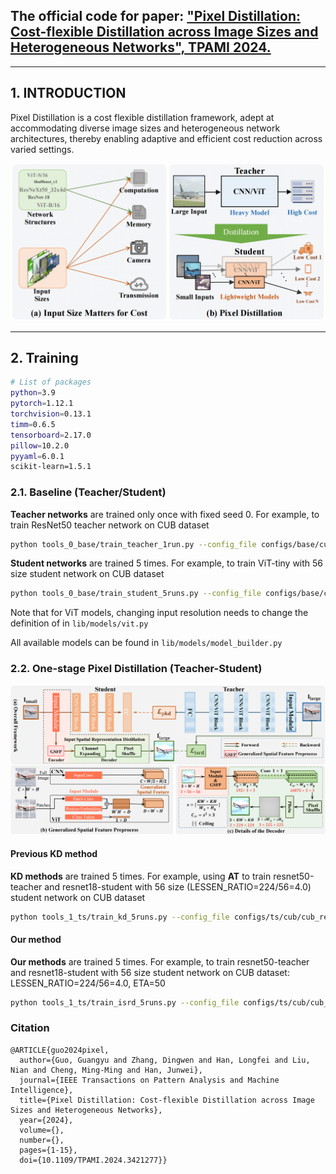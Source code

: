 ## The official code for paper:  ["Pixel Distillation: Cost-flexible Distillation across Image Sizes and Heterogeneous Networks", TPAMI 2024.](https://ieeexplore.ieee.org/document/9437331)
---

## 1. INTRODUCTION
Pixel Distillation is a cost flexible distillation framework, adept at accommodating diverse image sizes and heterogeneous network architectures, thereby enabling adaptive and efficient cost reduction across varied settings.

![arch image](./figures/introduction.png)

---

## 2. Training
```bash
# List of packages
python=3.9
pytorch=1.12.1
torchvision=0.13.1
timm=0.6.5
tensorboard=2.17.0
pillow=10.2.0
pyyaml=6.0.1
scikit-learn=1.5.1
```

### 2.1. Baseline (Teacher/Student)
**Teacher networks** are trained only once with fixed seed 0. For example, to train ResNet50 teacher network on CUB dataset
```bash
python tools_0_base/train_teacher_1run.py --config_file configs/base/cub/cub_resnet_single_224.yaml BASIC.SEED 0 BASIC.GPU_ID [0]
```
**Student networks** are trained  5 times. For example, to train ViT-tiny with 56 size student network on CUB dataset
```bash
python tools_0_base/train_student_5runs.py --config_file configs/base/cub/cub_vit_single_56.yaml MODEL.ARCH vit_tiny_patch16_56 BASIC.GPU_ID [0]
```

Note that for ViT models, changing input resolution needs to change the definition of in `lib/models/vit.py`

All available models can be found in `lib/models/model_builder.py`

### 2.2. One-stage Pixel Distillation (Teacher-Student)


![arch image](./figures/isrd.png)

#### Previous KD method

**KD methods** are trained  5 times. For example, using **AT** to train resnet50-teacher and resnet18-student with 56 size (LESSEN_RATIO=224/56=4.0) student network on CUB dataset
```bash
python tools_1_ts/train_kd_5runs.py --config_file configs/ts/cub/cub_resnet50_resnet_kd.yaml   MODEL.KDTYPE 'at' MODEL.ARCH_T 'resnet50' MODEL.MODELDICT_T 'ckpt/cub/1runs_resnet50_224_seed0_0.01/ckpt/model_best.pth' MODEL.ARCH_S 'resnet18' DATA.LESSEN_RATIO 4.0 BASIC.GPU_ID [0]
```


#### Our method

**Our methods** are trained  5 times. For example, to train resnet50-teacher and resnet18-student with 56 size student network on CUB dataset: LESSEN_RATIO=224/56=4.0, ETA=50
```bash
python tools_1_ts/train_isrd_5runs.py --config_file configs/ts/cub/cub_resnet50_resnet_isrd.yaml  MODEL.ARCH_T 'resnet50' MODEL.MODELDICT_T 'ckpt/cub/1runs_resnet50_224_seed0_0.01/ckpt/model_best.pth' MODEL.ARCH_S 'resnet18' DATA.LESSEN_RATIO 4.0 FSR.ETA 50.0 BASIC.GPU_ID [0]
```


### Citation
```
@ARTICLE{guo2024pixel,
  author={Guo, Guangyu and Zhang, Dingwen and Han, Longfei and Liu, Nian and Cheng, Ming-Ming and Han, Junwei},
  journal={IEEE Transactions on Pattern Analysis and Machine Intelligence}, 
  title={Pixel Distillation: Cost-flexible Distillation across Image Sizes and Heterogeneous Networks}, 
  year={2024},
  volume={},
  number={},
  pages={1-15},
  doi={10.1109/TPAMI.2024.3421277}}

```
